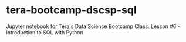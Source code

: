 # tera-bootcamp-dscsp-sql
Jupyter notebook for Tera's Data Science Bootcamp Class. Lesson #6 - Introduction to SQL with Python
